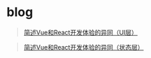 # blog

> [简述Vue和React开发体验的异同（UI层）](https://github.com/EasyTuan/blog/issues/1)

> [简述Vue和React开发体验的异同（状态层）](https://github.com/EasyTuan/blog/issues/2)
